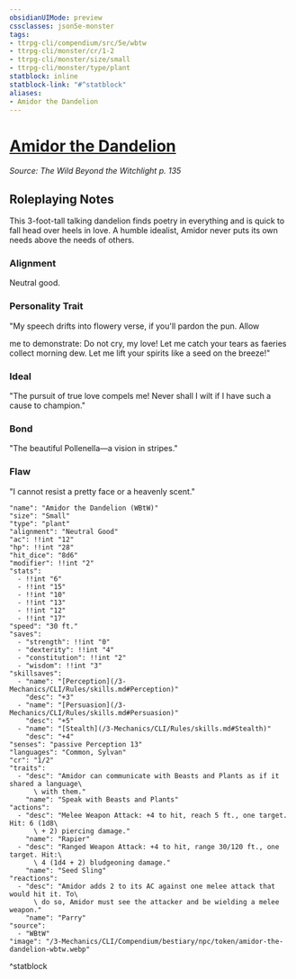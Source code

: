 ```yaml
---
obsidianUIMode: preview
cssclasses: json5e-monster
tags:
- ttrpg-cli/compendium/src/5e/wbtw
- ttrpg-cli/monster/cr/1-2
- ttrpg-cli/monster/size/small
- ttrpg-cli/monster/type/plant
statblock: inline
statblock-link: "#^statblock"
aliases:
- Amidor the Dandelion
---
```

# [Amidor the Dandelion](3-Mechanics\CLI\Compendium\bestiary\npc/amidor-the-dandelion-wbtw.md)
*Source: The Wild Beyond the Witchlight p. 135*  

## Roleplaying Notes

This 3-foot-tall talking dandelion finds poetry in everything and is quick to fall head over heels in love. A humble idealist, Amidor never puts its own needs above the needs of others.

### Alignment

Neutral good.

### Personality Trait

"My speech drifts into flowery verse, if you'll pardon the pun. Allow

me to demonstrate: Do not cry, my love! Let me catch your tears as faeries collect morning dew. Let me lift your spirits like a seed on the breeze!"

### Ideal

"The pursuit of true love compels me! Never shall I wilt if I have such a cause to champion."

### Bond

"The beautiful Pollenella—a vision in stripes."

### Flaw

"I cannot resist a pretty face or a heavenly scent."

```statblock
"name": "Amidor the Dandelion (WBtW)"
"size": "Small"
"type": "plant"
"alignment": "Neutral Good"
"ac": !!int "12"
"hp": !!int "28"
"hit_dice": "8d6"
"modifier": !!int "2"
"stats":
  - !!int "6"
  - !!int "15"
  - !!int "10"
  - !!int "13"
  - !!int "12"
  - !!int "17"
"speed": "30 ft."
"saves":
  - "strength": !!int "0"
  - "dexterity": !!int "4"
  - "constitution": !!int "2"
  - "wisdom": !!int "3"
"skillsaves":
  - "name": "[Perception](/3-Mechanics/CLI/Rules/skills.md#Perception)"
    "desc": "+3"
  - "name": "[Persuasion](/3-Mechanics/CLI/Rules/skills.md#Persuasion)"
    "desc": "+5"
  - "name": "[Stealth](/3-Mechanics/CLI/Rules/skills.md#Stealth)"
    "desc": "+4"
"senses": "passive Perception 13"
"languages": "Common, Sylvan"
"cr": "1/2"
"traits":
  - "desc": "Amidor can communicate with Beasts and Plants as if it shared a language\
      \ with them."
    "name": "Speak with Beasts and Plants"
"actions":
  - "desc": "Melee Weapon Attack: +4 to hit, reach 5 ft., one target. Hit: 6 (1d8\
      \ + 2) piercing damage."
    "name": "Rapier"
  - "desc": "Ranged Weapon Attack: +4 to hit, range 30/120 ft., one target. Hit:\
      \ 4 (1d4 + 2) bludgeoning damage."
    "name": "Seed Sling"
"reactions":
  - "desc": "Amidor adds 2 to its AC against one melee attack that would hit it. To\
      \ do so, Amidor must see the attacker and be wielding a melee weapon."
    "name": "Parry"
"source":
  - "WBtW"
"image": "/3-Mechanics/CLI/Compendium/bestiary/npc/token/amidor-the-dandelion-wbtw.webp"
```
^statblock